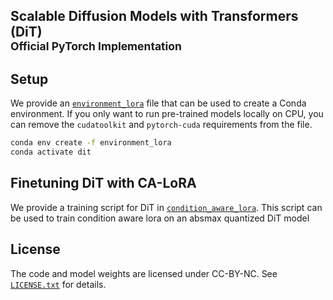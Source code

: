 ## Scalable Diffusion Models with Transformers (DiT)<br><sub>Official PyTorch Implementation</sub>

## Setup


We provide an [`environment_lora`](environment.yml) file that can be used to create a Conda environment. If you only want 
to run pre-trained models locally on CPU, you can remove the `cudatoolkit` and `pytorch-cuda` requirements from the file.

```bash
conda env create -f environment_lora
conda activate dit
```

## Finetuning DiT with CA-LoRA

We provide a training script for DiT in [`condition_aware_lora`](train.py). This script can be used to train condition aware lora on an absmax quantized DiT model




## License
The code and model weights are licensed under CC-BY-NC. See [`LICENSE.txt`](LICENSE.txt) for details.
